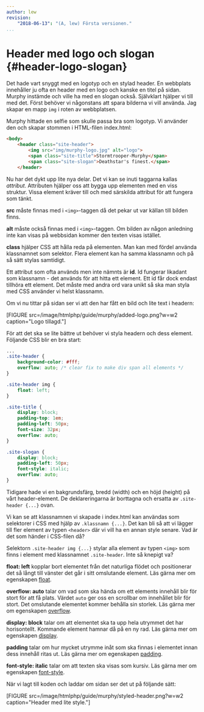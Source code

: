 ```yaml
---
author: lew
revision:
    "2018-06-13": "(A, lew) Första versionen."
...
```

Header med logo och slogan {#header-logo-slogan}
=======================

Det hade vart snyggt med en logotyp och en stylad header. En webbplats innehåller ju ofta en header med en logo och kanske en titel på sidan. Murphy instämde och ville ha med en slogan också. Självklart hjälper vi till med det. Först behöver vi någonstans att spara bilderna vi vill använda. Jag skapar en mapp `img` i roten av webbplatsen.  

Murphy hittade en selfie som skulle passa bra som logotyp. Vi använder den och skapar stommen i HTML-filen index.html:

```html
<body>
    <header class="site-header">
        <img src="img/murphy-logo.jpg" alt="logo">
        <span class="site-title">Stormtrooper-Murphy</span>
        <span class="site-slogan">Deathstar's finest.</span>
    </header>
```

Nu har det dykt upp lite nya delar. Det vi kan se inuti taggarna kallas *attribut*. Attributen hjälper oss att bygga upp elementen med en viss struktur. Vissa element kräver till och med särskilda attribut för att fungera som tänkt.

**src** måste finnas med i `<img>`-taggen då det pekar ut var källan till bilden finns.  

**alt** måste också finnas med i `<img>`-taggen. Om bilden av någon anledning inte kan visas på webbsidan kommer den texten visas istället.  

**class** hjälper CSS att hålla reda på elementen. Man kan med fördel använda klassnamnet som selektor. Flera element kan ha samma klassnamn och på så sätt stylas samtidigt.  

Ett attribut som ofta används men inte nämnts är **id**. Id fungerar likadant som klassnamn - det används för att hitta ett element. Ett id får dock endast tillhöra ett element. Det måste med andra ord vara unikt så ska man styla med CSS använder vi helst klassnamn.

Om vi nu tittar på sidan ser vi att den har fått en bild och lite text i headern:

[FIGURE src=/image/htmlphp/guide/murphy/added-logo.png?w=w2 caption="Logo tillagd."]

För att det ska se lite bättre ut behöver vi styla headern och dess element. Följande CSS blir en bra start:

```css
...
.site-header {
    background-color: #fff;
    overflow: auto; /* clear fix to make div span all elements */
}

.site-header img {
    float: left;
}

.site-title {
    display: block;
    padding-top: 1em;
    padding-left: 50px;
    font-size: 32px;
    overflow: auto;
}

.site-slogan {
    display: block;
    padding-left: 50px;
    font-style: italic;
    overflow: auto;
}
```

Tidigare hade vi en bakgrundsfärg, bredd (width) och en höjd (height) på vårt header-element. De deklareringarna är borttagna och ersatta av `.site-header {...}` ovan.

Vi kan se att klassnamnen vi skapade i index.html kan användas som selektorer i CSS med hjälp av `.klassnamn {...}`. Det kan bli så att vi lägger till fler element av typen `<header>` där vi vill ha en annan style senare. Vad är det som händer i CSS-filen då?

Selektorn `.site-header img {...}` stylar alla element av typen `<img>` som finns i element med klassnamnet `.site-header`. Inte så knepigt va?

**float: left** kopplar bort elementet från det naturliga flödet och positionerar det så långt till vänster det går i sitt omslutande element. Läs gärna mer om egenskapen [float](https://developer.mozilla.org/en-US/docs/Web/CSS/float).

**overflow: auto** talar om vad som ska hända om ett elements innehåll blir för stort för att få plats. Värdet `auto` ger oss en scrollbar om innehållet blir för stort. Det omslutande elementet kommer behålla sin storlek. Läs gärna mer om egenskapen [overflow](https://developer.mozilla.org/en-US/docs/Web/CSS/overflow).

**display: block** talar om att elementet ska ta upp hela utrymmet det har horisontellt. Kommande element hamnar då på en ny rad. Läs gärna mer om egenskapen [display](https://developer.mozilla.org/en-US/docs/Web/CSS/display).

**padding** talar om hur mycket utrymme inåt som ska finnas i elementet innan dess innehåll ritas ut. Läs gärna mer om egenskapen [padding](https://developer.mozilla.org/en-US/docs/Web/CSS/padding).

**font-style: italic** talar om att texten ska visas som kursiv. Läs gärna mer om egenskapen [font-style](https://developer.mozilla.org/en-US/docs/Web/CSS/font-style).

När vi lagt till koden och laddar om sidan ser det ut på följande sätt:

[FIGURE src=/image/htmlphp/guide/murphy/styled-header.png?w=w2 caption="Header med lite style."]
